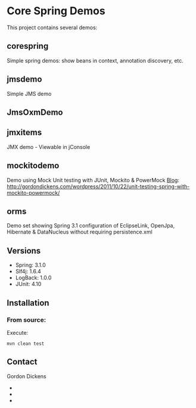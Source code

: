 Core Spring Demos
=================

This project contains several demos:

corespring
----------

Simple spring demos: show beans in context, annotation discovery, etc.


jmsdemo
----------
Simple JMS demo


JmsOxmDemo
----------
[Demo code from blog]: http://gordondickens.com/wordpress/2011/02/07/sending-beans-as-xml-with-jmstemplate/


jmxitems
----------
JMX demo - Viewable in jConsole


mockitodemo
----------
Demo using Mock Unit testing with JUnit, Mockito & PowerMock
[Blog]:  http://gordondickens.com/wordpress/2011/10/22/unit-testing-spring-with-mockito-powermock/

orms
----
Demo set showing Spring 3.1 configuration of EclipseLink, OpenJpa, Hibernate &amp; DataNucleus without requiring persistence.xml


Versions
--------
* Spring: 3.1.0
* Slf4j: 1.6.4
* LogBack: 1.0.0
* JUnit: 4.10



Installation
------------
### From source:

Execute:

`mvn clean test`

Contact
--------
Gordon Dickens
 
 * [@gdickens]: http://twitter.com/gdickens
 * [Linkedin]: www.linkedin.com/in/gordondickens
 * [Blog]: http://technophile.gordondickens.com
